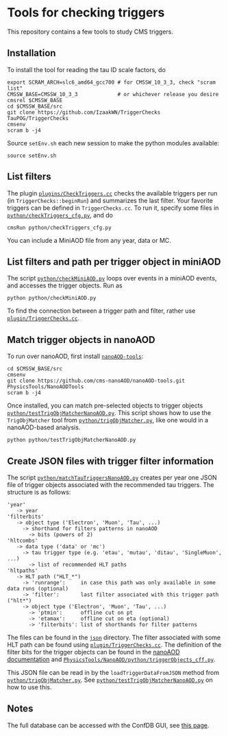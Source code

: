 # Tools for checking triggers

This repository contains a few tools to study CMS triggers.


## Installation

To install the tool for reading the tau ID scale factors, do
```
export SCRAM_ARCH=slc6_amd64_gcc700 # for CMSSW_10_3_3, check "scram list"
CMSSW_BASE=CMSSW_10_3_3             # or whichever release you desire
cmsrel $CMSSW_BASE
cd $CMSSW_BASE/src
git clone https://github.com/IzaakWN/TriggerChecks TauPOG/TriggerChecks
cmsenv
scram b -j4
```
Source `setEnv.sh` each new session to make the python modules available:
```
source setEnv.sh
```


## List filters

The plugin [`plugins/CheckTriggers.cc`](plugins/CheckTriggers.cc) checks the available triggers per run (in `TriggerChecks::beginRun`) and summarizes the last filter. Your favorite triggers can be defined in `TriggerChecks.cc`. To run it, specify some files in [`python/checkTriggers_cfg.py`](python/checkTriggers_cfg.py), and do
```
cmsRun python/checkTriggers_cfg.py
```
You can include a MiniAOD file from any year, data or MC.


## List filters and path per trigger object in miniAOD

The script [`python/checkMiniAOD.py`](python/checkMiniAOD.py) loops over events in a miniAOD events, and accesses the trigger objects. Run as
```
python python/checkMiniAOD.py
```
To find the connection between a trigger path and filter, rather use [`plugin/TriggerChecks.cc`](plugin/TriggerChecks.cc).


## Match trigger objects in nanoAOD

To run over nanoAOD, first install [`nanoAOD-tools`](https://github.com/cms-nanoAOD/nanoAOD-tools): 
```
cd $CMSSW_BASE/src
cmsenv
git clone https://github.com/cms-nanoAOD/nanoAOD-tools.git PhysicsTools/NanoAODTools
scram b -j4
```
Once installed, you can match pre-selected objects to trigger objects [`python/testTrigObjMatcherNanoAOD.py`](python/testTrigObjMatcherNanoAOD.py). This script shows how to use the `TrigObjMatcher` tool from [`python/trigObjMatcher.py`](python/trigObjMatcher.py), like one would in a nanoAOD-based analysis.
```
python python/testTrigObjMatcherNanoAOD.py
```


## Create JSON files with trigger filter information

The script [`python/matchTauTriggersNanoAOD.py`](python/matchTauTriggersNanoAOD.py) creates per year one JSON file of trigger objects associated with the recommended tau triggers. The structure is as follows:
```
'year'
   -> year
'filterbits'
   -> object type ('Electron', 'Muon', 'Tau', ...)
     -> shorthand for filters patterns in nanoAOD
       -> bits (powers of 2)
'hltcombs'
   -> data type ('data' or 'mc')
     -> tau trigger type (e.g. 'etau', 'mutau', 'ditau', 'SingleMuon', ...)
       -> list of recommended HLT paths
'hltpaths'
   -> HLT path ("HLT_*")
     -> 'runrange':     in case this path was only available in some data runs (optional)
     -> 'filter':       last filter associated with this trigger path ("hlt*")
     -> object type ('Electron', 'Muon', 'Tau', ...)
       -> 'ptmin':      offline cut on pt 
       -> 'etamax':     offline cut on eta (optional)
       -> 'filterbits': list of shorthands for filter patterns
```
The files can be found in the [`json`](json) directory.
The filter associated with some HLT path can be found using [`plugin/TriggerChecks.cc`](#list-filters).
The definition of the filter bits for the trigger objects can be found in the [nanoAOD documentation](https://cms-nanoaod-integration.web.cern.ch/integration/master-102X/data102X_doc.html#TrigObj) and [`PhysicsTools/NanoAOD/python/triggerObjects_cff.py`](https://github.com/cms-sw/cmssw/blob/master/PhysicsTools/NanoAOD/python/triggerObjects_cff.py).

This JSON file can be read in by the `loadTriggerDataFromJSON` method from [`python/trigObjMatcher.py`](`python/trigObjMatcher.py`). See [`python/testTrigObjMatcherNanoAOD.py`](python/testTrigObjMatcherNanoAOD.py) on how to use this.



## Notes

The full database can be accessed with the ConfDB GUI, see [this page](https://twiki.cern.ch/twiki/bin/viewauth/CMS/EvfConfDBGUI).

